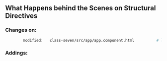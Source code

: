 ## What Happens behind the Scenes on Structural Directives ##




### Changes on: ###
```sh
        modified:   class-seven/src/app/app.component.html          # lines 16 to 35  (ng-template)
```

### Addings: ###

```sh

```
